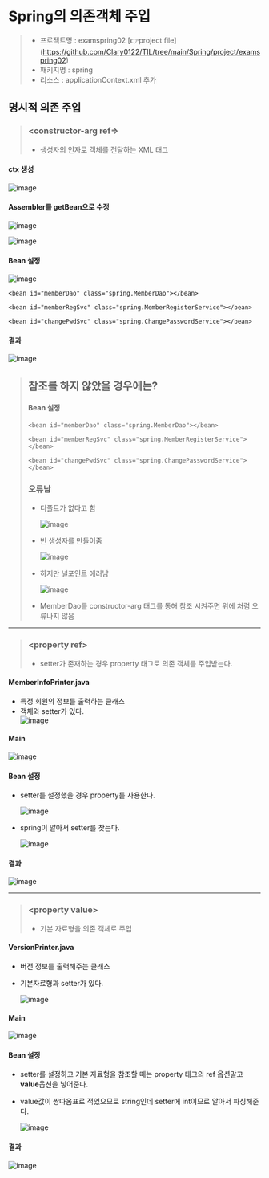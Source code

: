 # Spring의 의존객체 주입
> - 프로젝트명 : examspring02 [👉project file] (https://github.com/Clary0122/TIL/tree/main/Spring/project/examspring02)
> - 패키지명 : spring
> - 리소스 : applicationContext.xml 추가
## 명시적 의존 주입
> ### <constructor-arg ref=>
> - 생성자의 인자로 객체를 전달하는 XML 태그
#### ctx 생성
![image](https://user-images.githubusercontent.com/79209568/121299354-40efc280-c930-11eb-84ff-7bf75ef83c20.png)

#### Assembler를 getBean으로 수정
![image](https://user-images.githubusercontent.com/79209568/121518023-f9019600-ca2a-11eb-90bb-03d853bb2943.png)

![image](https://user-images.githubusercontent.com/79209568/121299467-6ed50700-c930-11eb-8642-54fe60d72a54.png)

#### Bean 설정
![image](https://user-images.githubusercontent.com/79209568/121519279-7e397a80-ca2c-11eb-8027-b1c15d5364cd.png)
```
<bean id="memberDao" class="spring.MemberDao"></bean>
	
<bean id="memberRegSvc" class="spring.MemberRegisterService"></bean>

<bean id="changePwdSvc" class="spring.ChangePasswordService"></bean>
```
#### 결과
![image](https://user-images.githubusercontent.com/79209568/121519461-b3de6380-ca2c-11eb-87ec-a7a80cdd5793.png)
> ## 참조를 하지 않았을 경우에는?
> #### Bean 설정
> ```
> <bean id="memberDao" class="spring.MemberDao"></bean>
>  
> <bean id="memberRegSvc" class="spring.MemberRegisterService"></bean>
>   
> <bean id="changePwdSvc" class="spring.ChangePasswordService"></bean>
> ```
> 
> ### 오류남
> * 디폴트가 없다고 함
> 
>   ![image](https://user-images.githubusercontent.com/79209568/121303568-3b957680-c936-11eb-9e69-83f84ce7c1c4.png)
> * 빈 생성자를 만들어줌  
> 
>   ![image](https://user-images.githubusercontent.com/79209568/121303600-43551b00-c936-11eb-957a-372480b6c8da.png)
> * 하지만 널포인트 에러남  
> 
>   ![image](https://user-images.githubusercontent.com/79209568/121303636-4c45ec80-c936-11eb-9865-7075ab536184.png)
> * MemberDao를 constructor-arg 태그를 통해 참조 시켜주면 위에 처럼 오류나지 않음 

<hr>

> ### \<property ref\>
> - setter가 존재하는 경우 property 태그로 의존 객체를 주입받는다.

#### MemberInfoPrinter.java
- 특정 회원의 정보를 출력하는 클래스
- 객체와 setter가 있다.  
  ![image](https://user-images.githubusercontent.com/79209568/121521177-b477f980-ca2e-11eb-88e2-496042c2c636.png)

#### Main
![image](https://user-images.githubusercontent.com/79209568/121523257-f9049480-ca30-11eb-83e6-05f010599ea9.png)

#### Bean 설정
- setter를 설정했을 경우 property를 사용한다.  
  
  ![image](https://user-images.githubusercontent.com/79209568/121521230-c5c10600-ca2e-11eb-925a-5a55b90b1bc6.png)
- spring이 알아서 setter를 찾는다.  

  ![image](https://user-images.githubusercontent.com/79209568/121300920-6a115280-c932-11eb-95dc-b28be4ef3579.png)

#### 결과
![image](https://user-images.githubusercontent.com/79209568/121521871-847d2600-ca2f-11eb-8521-111c574fafcf.png)

<hr>

> ### \<property value\>
> - 기본 자료형을 의존 객체로 주입

#### VersionPrinter.java
- 버전 정보를 출력해주는 클래스
- 기본자료형과 setter가 있다.  
  
  ![image](https://user-images.githubusercontent.com/79209568/121522802-724fb780-ca30-11eb-9045-ea08130f5813.png)
#### Main
![image](https://user-images.githubusercontent.com/79209568/121523338-10dc1880-ca31-11eb-898d-ce1c386fa32c.png)

#### Bean 설정
- setter를 설정하고 기본 자료형을 참조할 때는 property 태그의 ref 옵션말고 **value**옵션을 넣어준다.
- value값이 쌍따옴표로 적었으므로 string인데 setter에 int이므로 알아서 파싱해준다.    
  
  ![image](https://user-images.githubusercontent.com/79209568/121302458-afcf1a80-c934-11eb-8748-c0aaf99a1955.png)

#### 결과
![image](https://user-images.githubusercontent.com/79209568/121302645-f6bd1000-c934-11eb-8de4-10fe4c552bed.png)

